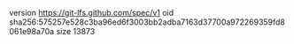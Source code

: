 version https://git-lfs.github.com/spec/v1
oid sha256:575257e528c3ba96ed6f3003bb2adba7163d37700a972269359fd8061e98a70a
size 13873
